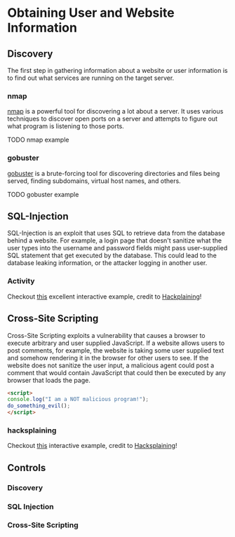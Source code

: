 # Obtaining User and Website Information

## Discovery
The first step in gathering information about a website or user
information is to find out what services are running on the target
server.

### nmap
[nmap](https://nmap.org) is a powerful tool for discovering a lot
about a server. It uses various techniques to discover open ports on a
server and attempts to figure out what program is listening to those
ports.

TODO nmap example

### gobuster
[gobuster](https://github.com/OJ/gobuster) is a brute-forcing tool for
discovering directories and files being served, finding subdomains,
virtual host names, and others.

TODO gobuster example

## SQL-Injection
SQL-Injection is an exploit that uses SQL to retrieve data from the
database behind a website. For example, a login page that doesn't
sanitize what the user types into the username and password fields
might pass user-supplied SQL statement that get executed by the
database. This could lead to the database leaking information, or the
attacker logging in another user.

### Activity
Checkout
[this](https://www.hacksplaining.com/lessons/sql-injection/start)
excellent interactive example, credit to [Hackplaining](https://www.hacksplaining.com/)!

## Cross-Site Scripting
Cross-Site Scripting exploits a vulnerability that causes a browser to
execute arbitrary and user supplied JavaScript. If a website allows
users to post comments, for example, the website is taking some user
supplied text and somehow rendering it in the browser for other users
to see. If the website does not sanitize the user input, a malicious
agent could post a comment that would contain JavaScript that could
then be executed by any browser that loads the page.

``` html
<script>
console.log("I am a NOT malicious program!");
do_something_evil();
</script>
```

### hacksplaining
Checkout
[this](https://www.hacksplaining.com/lessons/xss-stored/start)
interactive example, credit to
[Hacksplaining](https://www.hacksplaining.com/)!

## Controls
### Discovery
### SQL Injection
### Cross-Site Scripting
